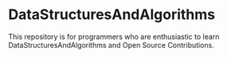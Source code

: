 # DataStructuresAndAlgorithms
This repository is for programmers who are enthusiastic to learn DataStructuresAndAlgorithms and Open Source Contributions.